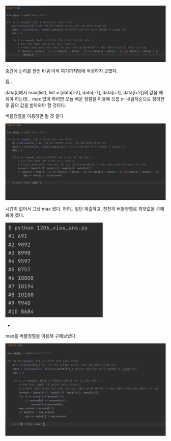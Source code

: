 ![image-20220209235321287](homework.assets/image-20220209235321287.png)

중간에 논리를 한번 바꿔 아직 여기까지밖에 작성하지 못했다.

흠..

data[i]에서 max(list), list = [data[i-2], data[i-1], data[i+1], data[i+2]]의 값을 빼줘야 하는데... max 없이 하려면 오늘 배운 정렬을 이용해 오름 or 내림차순으로 정리한 후 끝의 값을 받아와야 할 것이다.

버블정렬을 이용하면 될 것 같다

![image-20220210000033489](homework.assets/image-20220210000033489.png)

시간이 없어서 그냥 max 썼다. 허허.. 일단 제출하고, 천천히 버블정렬로 최댓값을 구해봐야 겠다.

![image-20220210000122501](homework.assets/image-20220210000122501.png)

+

max를 버블정렬을 이용해 구해보았다.

![image-20220210003535094](homework.assets/image-20220210003535094.png)